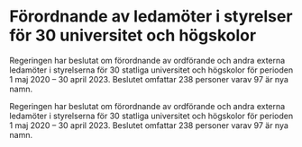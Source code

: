 # Förordnande av ledamöter i styrelser för 30 universitet och högskolor

Regeringen har beslutat om förordnande av ordförande och andra externa ledamöter i styrelserna för 30 statliga universitet och högskolor för perioden 1 maj 2020 – 30 april 2023. Beslutet omfattar 238 personer varav 97 är nya namn.

Regeringen har beslutat om förordnande av ordförande och andra externa ledamöter i styrelserna för 30 statliga universitet och högskolor för perioden 1 maj 2020 – 30 april 2023. Beslutet omfattar 238 personer varav 97 är nya namn.
